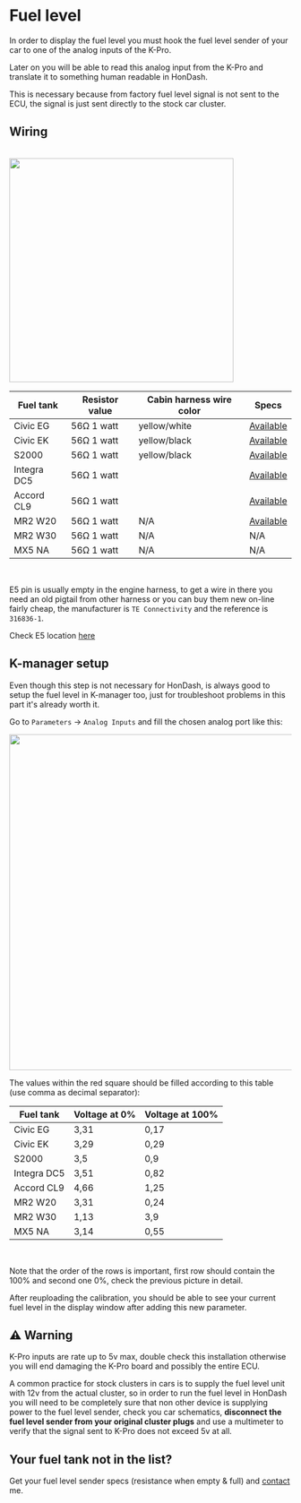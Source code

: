 # Fuel level 

In order to display the fuel level you must hook the fuel level sender of your car to one of the analog inputs of the K-Pro.

Later on you will be able to read this analog input from the K-Pro and translate it to something human readable in HonDash. 

This is necessary because from factory fuel level signal is not sent to the ECU, the signal is just sent directly to the stock car cluster.

## Wiring
<br/>
<img src="https://raw.github.com/pablobuenaposada/HonDash/master/docs/readme/fuel.png" data-canonical-src="https://raw.github.com/pablobuenaposada/HonDash/master/docs/readme/fuel.png" height="400"/>

Fuel tank | Resistor value | Cabin harness wire color | Specs
------- | -------------- | ------------- | -------------
Civic EG | 56Ω 1 watt | yellow/white | [Available](https://raw.github.com/pablobuenaposada/HonDash/master/docs/images/fuel_gauges/civic_eg.jpg)
Civic EK | 56Ω 1 watt | yellow/black | [Available](https://raw.github.com/pablobuenaposada/HonDash/master/docs/images/fuel_gauges/civic_ek.png)
S2000 | 56Ω 1 watt | yellow/black | [Available](https://raw.github.com/pablobuenaposada/HonDash/master/docs/images/fuel_gauges/s2000.png)
Integra DC5 | 56Ω 1 watt | | [Available](https://raw.github.com/pablobuenaposada/HonDash/master/docs/images/fuel_gauges/dc5.png)
Accord CL9 | 56Ω 1 watt | | [Available](https://raw.github.com/pablobuenaposada/HonDash/master/docs/images/fuel_gauges/cl9.jpeg)
MR2 W20 | 56Ω 1 watt | N/A | [Available](https://raw.github.com/pablobuenaposada/HonDash/master/docs/images/fuel_gauges/mr2_w20.png)
MR2 W30 | 56Ω 1 watt | N/A | N/A
MX5 NA | 56Ω 1 watt | N/A | N/A

<br/>
 
E5 pin is usually empty in the engine harness, to get a wire in there you need an old pigtail from other harness or you can buy them new on-line fairly cheap, the manufacturer is `TE Connectivity` and the reference is `316836-1`.

Check E5 location [here](https://raw.github.com/pablobuenaposada/HonDash/master/docs/images/prb.jpeg)

## K-manager setup
Even though this step is not necessary for HonDash, is always good to setup the fuel level in K-manager too, just for troubleshoot problems in this part it's already worth it.

Go to `Parameters` -> `Analog Inputs` and fill the chosen analog port like this:

<img src="https://raw.github.com/pablobuenaposada/HonDash/master/docs/readme/kpro_fuel.png" data-canonical-src="https://raw.github.com/pablobuenaposada/HonDash/master/docs/readme/kpro_fuel.png" height="600"/>

The values within the red square should be filled according to this table (use comma as decimal separator):

Fuel tank | Voltage at 0% | Voltage at 100%
--------- | ------------- | -------------
Civic EG | 3,31 | 0,17
Civic EK | 3,29 | 0,29
S2000 | 3,5 | 0,9
Integra DC5 | 3,51 | 0,82
Accord CL9 | 4,66 | 1,25
MR2 W20 | 3,31 | 0,24
MR2 W30 | 1,13 | 3,9
MX5 NA | 3,14 | 0,55

<br/>

Note that the order of the rows is important, first row should contain the 100% and second one 0%, check the previous picture in detail.

After reuploading the calibration, you should be able to see your current fuel level in the display window after adding this new parameter.

## ⚠ Warning
K-Pro inputs are rate up to 5v max, double check this installation otherwise you will end damaging the K-Pro board and possibly the entire ECU.

A common practice for stock clusters in cars is to supply the fuel level unit with 12v from the actual cluster, so in order to run the fuel level in HonDash you will need to be completely sure that non other device is supplying power to the fuel level sender, check you car schematics, **disconnect the fuel level sender from your original cluster plugs** and use a multimeter to verify that the signal sent to K-Pro does not exceed 5v at all.

## Your fuel tank not in the list?
Get your fuel level sender specs (resistance when empty & full) and [contact](/HonDash/CONTACT.html) me.